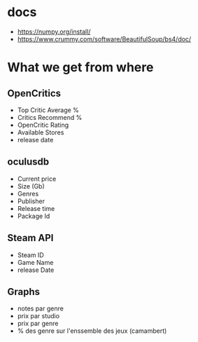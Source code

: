 # docs
- https://numpy.org/install/
- https://www.crummy.com/software/BeautifulSoup/bs4/doc/


# What we get from where
## OpenCritics
- Top Critic Average %
- Critics Recommend %
- OpenCritic Rating
- Available Stores
- release date

## oculusdb
- Current price
- Size (Gb)
- Genres
- Publisher
- Release time
- Package Id

## Steam API
- Steam ID
- Game Name
- release Date

## Graphs
- notes par genre
- prix par studio
- prix par genre
- % des genre sur l'enssemble des jeux (camambert)